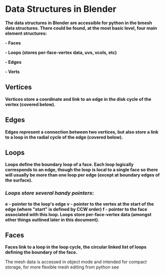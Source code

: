 
# Data Structures in Blender

**The data structures in Blender are accessible for python in the bmesh data structures. There could be found, at the most basic level, four main element structures:**

**- Faces**

**- Loops (stores per-face-vertex data, uvs, vcols, etc)**

**- Edges**

**- Verts**

## Vertices
**Vertices store a coordinate and link to an edge in the disk cycle of the vertex (covered below).**

## Edges
**Edges represent a connection between two vertices, but also store a link to a loop in the radial cycle of the edge (covered below).**

## Loops
**Loops define the boundary loop of a face. Each loop logically corresponds to an edge, though the loop is local to a single face so there will usually be more than one loop per edge (except at boundary edges of the surface).**

### _Loops store several handy pointers_:

**e - pointer to the loop's edge
v - pointer to the vertex at the start of the edge (where "start" is defined by CCW order)
f - pointer to the face associated with this loop.
Loops store per-face-vertex data (amongst other things outlined later in this document).**

## Faces
**Faces link to a loop in the loop cycle, the circular linked list of loops defining the boundary of the face.**


The mesh data is accessed in object mode and intended for compact storage, for more flexible mesh editing from python see
